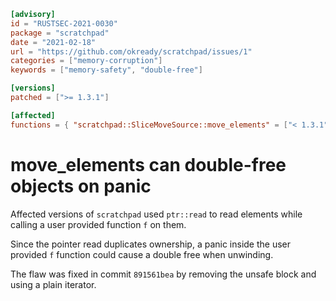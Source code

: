 ```toml
[advisory]
id = "RUSTSEC-2021-0030"
package = "scratchpad"
date = "2021-02-18"
url = "https://github.com/okready/scratchpad/issues/1"
categories = ["memory-corruption"]
keywords = ["memory-safety", "double-free"]

[versions]
patched = [">= 1.3.1"]

[affected]
functions = { "scratchpad::SliceMoveSource::move_elements" = ["< 1.3.1"] }
```

# move_elements can double-free objects on panic

Affected versions of `scratchpad` used `ptr::read` to read elements while
calling a user provided function `f` on them.

Since the pointer read duplicates ownership, a panic inside the user provided
`f` function could cause a double free when unwinding.

The flaw was fixed in commit `891561bea` by removing the unsafe block and using
a plain iterator.
